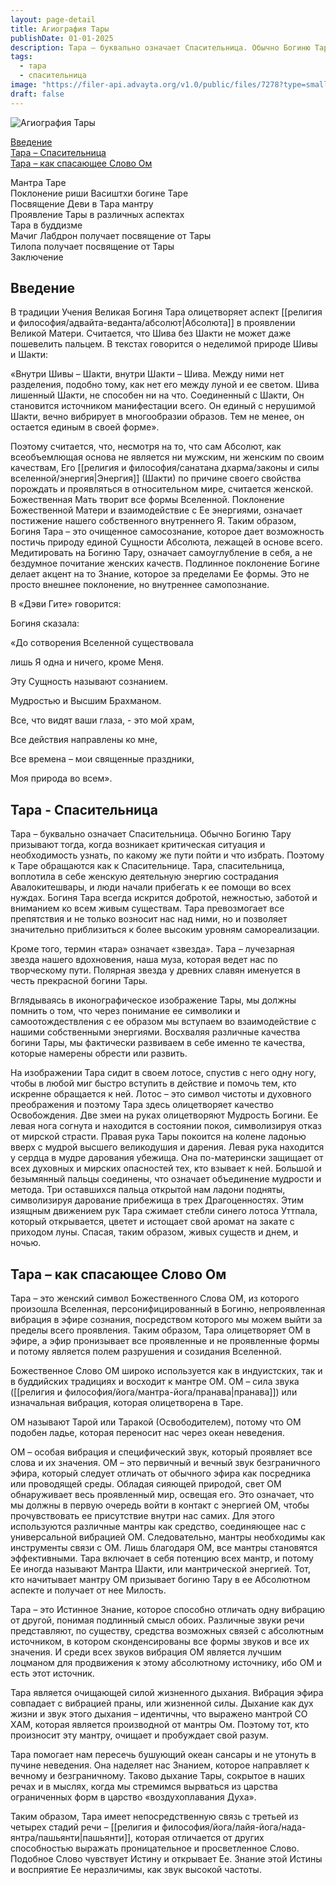 ```yaml
---
layout: page-detail
title: Агиография Тары
publishDate: 01-01-2025
description: Тара – буквально означает Спасительница. Обычно Богиню Та­ру призывают тогда, когда возникает критическая ситуация и необходимость узнать, по какому же пути пойти и что избрать. Поэтому к Таре обращаются как к Спасительнице. Тара, спасительница, воплотила в себе женскую деятельную энергию сострадания Авалокитешвары, и люди начали прибегать к ее помощи во всех нуждах. Богиня Тара всегда искрится добротой, нежностью, заботой и вниманием ко всем живым существам. Тара превозмогает все препятствия и не только возносит нас над ними, но и позволяет значительно приблизиться к более высоким уровням самореализации.
tags:
  - тара
  - спасительница
image: "https://filer-api.advayta.org/v1.0/public/files/7278?type=small"
draft: false
---
```


![Агиография Тары](https://filer-api.advayta.org/v1.0/public/files/7278?size=medium)

[Введение](#1)  
[Тара – Спасительница](#2)  
[Тара – как спасающее Слово Ом](#3)  

  
 Мантра Таре  
 Поклонение риши Васиштхи богине Таре  
 Посвящение Деви в Тара мантру  
 Проявление Тары в различных аспектах  
 Тара в буддизме  
 Мачиг Лабдрон получает посвящение от Тары  
 Тилопа получает посвящение от Тары  
 Заключение  

  
## **Введение**

 В традиции Учения Великая Богиня Тара олицетворяет аспект [[религия и философия/адвайта-веданта/абсолют|Абсолюта]] в проявлении Великой Матери. Считается, что Шива без Шакти не может даже пошевелить пальцем. В текстах говорится о неделимой природе Шивы и Шакти:

 «Внутри Шивы – Шакти, внутри Шакти – Шива. Между ними нет разделения, подобно тому, как нет его между луной и ее светом. Шива лишенный Шакти, не способен ни на что. Соединенный с Шакти, Он становится источником манифестации всего. Он единый с нерушимой Шакти, вечно вибрирует в многообразии образов. Тем не менее, он остается единым в своей форме».

 Поэтому считается, что, несмотря на то, что сам Абсолют, как всеобъемлющая основа не является ни мужским, ни женским по своим качествам, Его [[религия и философия/санатана дхарма/законы и силы вселенной/энергия|Энергия]] (Шакти) по причине своего свойства порождать и проявляться в относительном мире, считается женской. Божественная Мать творит все формы Вселенной. Поклонение Божественной Матери и взаимодействие с Ее энергиями, означает постижение нашего собственного внутреннего Я. Таким образом, Богиня Тара – это очищенное самосознание, которое дает возможность постичь природу единой Сущности Абсолюта, лежащей в основе всего. Медитировать на Богиню Тару, означает самоуглубление в себя, а не бездумное почитание женских качеств. Подлинное поклонение Богине делает акцент на то Знание, которое за пределами Ее формы. Это не просто внешнее поклонение, но внутреннее самопознание.

 В «Дэви Гите» говорится:

 Богиня сказала:

 «До сотворения Вселенной существовала

 лишь Я одна и ничего, кроме Меня.

 Эту Сущность называют сознанием.

 Мудростью и Высшим Брахманом.

 Все, что видят ваши глаза, - это мой храм,

 Все действия направлены ко мне,

 Все времена – мои священные праздники,

 Моя природа во всем».

  
## **Тара - Спасительница**

 Тара – буквально означает Спасительница. Обычно Богиню Та­ру призывают тогда, когда возникает критическая ситуация и необходимость узнать, по какому же пути пойти и что избрать. Поэтому к Таре обращаются как к Спасительнице. Тара, спасительница, воплотила в себе женскую деятельную энергию сострадания Авалокитешвары, и люди начали прибегать к ее помощи во всех нуждах. Богиня Тара всегда искрится добротой, нежностью, заботой и вниманием ко всем живым существам. Тара превозмогает все препятствия и не только возносит нас над ними, но и позволяет значительно приблизиться к более высоким уровням самореализации.

 Кроме того, термин «тара» означает «звезда». Тара – лучезарная звезда нашего вдохновения, наша муза, которая ведет нас по творческому пути. Полярная звезда у древних славян именуется в честь прекрасной богини Тары.

 Вглядываясь в иконографическое изображение Тары, мы должны помнить о том, что через понимание ее символики и самоотождествления с ее образом мы вступаем во взаимодействие с нашими собственными энергиями. Восхваляя различные качества богини Тары, мы фактически развиваем в себе именно те качества, которые намерены обрести или развить.

 На изображении Тара сидит в своем лотосе, спустив с него одну ногу, чтобы в любой миг быстро вступить в действие и помочь тем, кто искренне обращается к ней. Лотос – это символ чистоты и духовного преображения и поэтому Тара здесь олицетворяет качество Освобождения. Две змеи на руках олицетворяют Мудрость Богини. Ее левая нога согнута и находится в состоянии покоя, символизируя отказ от мирской страсти. Правая рука Тары покоится на колене ладонью вверх с мудрой высшего великодушия и дарения. Левая рука находится у сердца в мудре дарования убежища. Она по-матерински защищает от всех духовных и мирских опасностей тех, кто взывает к ней. Большой и безымянный пальцы соединены, что означает объединение мудрости и метода. Три оставшихся пальца открытой нам ладони подняты, символизируя дарование прибежища в трех Драгоценностях. Этим изящным движением рук Тара сжимает стебли синего лотоса Уттпала, который открывается, цветет и истощает свой аромат на закате с приходом луны. Спасая, таким образом, живых существ и днем, и ночью.

  
## **Тара – как спасающее Слово Ом**

 Тара – это женский символ Божественного Слова ОМ, из которого произошла Вселенная, персонифицированный в Богиню, непроявленная вибрация в эфире сознания, посредством которого мы можем выйти за пределы всего проявления. Таким образом, Тара олицетворяет ОМ в эфире, а эфир пронизывает все проявленные и не проявленные формы и по­тому является полем разрушения и созидания Вселенной.

 Божественное Слово ОМ широко используется как в индуистских, так и в буддийских традициях и восходит к мантре ОМ. ОМ – сила звука ([[религия и философия/йога/мантра-йога/пранава|пранава]]) или изначальная вибрация, которая олицетворена в Таре.

 ОМ называют Тарой или Таракой (Освободителем), потому что ОМ подобен ладье, которая переносит нас через океан неведения.

 ОМ – особая вибрация и специфический звук, который проявляет все слова и их значения. ОМ – это первичный и вечный звук безграничного эфира, который следует отличать от обычного эфира как посредника или проводящей среды. Обладая сияющей природой, свет ОМ обнаруживает весь проявленный мир, освещая его. Это означает, что мы должны в первую очередь войти в контакт с энергией ОМ, чтобы прочувствовать ее присутствие внутри нас самих. Для этого используются различные мантры как средство, соединяющее нас с универсальной вибрацией ОМ. Следовательно, мантры необходимы как инструменты связи с ОМ. Лишь благодаря ОМ, все мантры становятся эффективными. Тара включает в себя потенцию всех мантр, и потому Ее иногда называют Мантра Шакти, или мантрической энергией. Тот, кто начитывает мантру ОМ призывает богиню Тару в ее Абсолютном аспекте и получает от нее Милость.

 Тара – это Истинное Знание, которое способно отличать одну вибрацию от другой, понимая подлинный смысл обоих. Различные звуки речи представляют, по существу, средства возможных связей с абсолютным источником, в котором сконденсированы все формы звуков и все их значения. И среди всех звуков вибрация ОМ является лучшим лоцманом для продвижения к этому абсолютному источнику, ибо ОМ и есть этот источник.

 Тара является очищающей силой жизненного дыхания. Вибрация эфира совпадает с вибрацией праны, или жизненной силы. Дыхание как дух жизни и звук этого дыхания – идентичны, что выражено мантрой СО ХАМ, которая является производной от мантры Ом. Поэтому тот, кто произносит эту мантру, очищает и пробуждает свой разум.

 Тара помогает нам пересечь бушующий океан сансары и не утонуть в пучине неведения. Она наделяет нас Знанием, которое направляет к вечному и безграничному. Таково дыхание Тары, сокрытое в наших речах и в мыслях, когда мы стремимся вырваться из царства ограниченных форм в царство «воздухоплавания Духа».

 Таким образом, Тара имеет непосредственную связь с третьей из четырех стадий речи – [[религия и философия/йога/лайя-йога/нада-янтра/пашьянти|пашьянти]], которая отличается от других способностью выражать проницательное и просветленное Слово. Подобное Слово чувствует Истину и открывает Ее. Знание этой Истины и восприятие Ее неразличимы, как звук высокой частоты.

  

